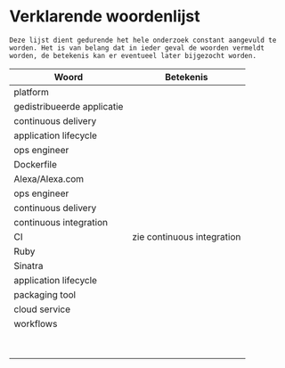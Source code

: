 # Verklarende woordenlijst
`Deze lijst dient gedurende het hele onderzoek constant aangevuld te worden. Het is van belang dat in ieder geval de woorden vermeldt worden, de betekenis kan er eventueel later bijgezocht worden.`

| Woord | Betekenis |
| ---- | ----------------- |
| platform |  |
| gedistribueerde applicatie | |
| continuous delivery | |
| application lifecycle | |
| ops engineer | |
| Dockerfile | |
| Alexa/Alexa.com | |
| ops engineer | |
| continuous delivery | |
| continuous integration | |
| CI | zie continuous integration |
| Ruby | |
| Sinatra | |
| application lifecycle | |
| packaging tool | |
| cloud service | |
| workflows | |
|  | |
|  | |
|  | |
|  | |
|  | |
|  | |
|  | |
|  | |
